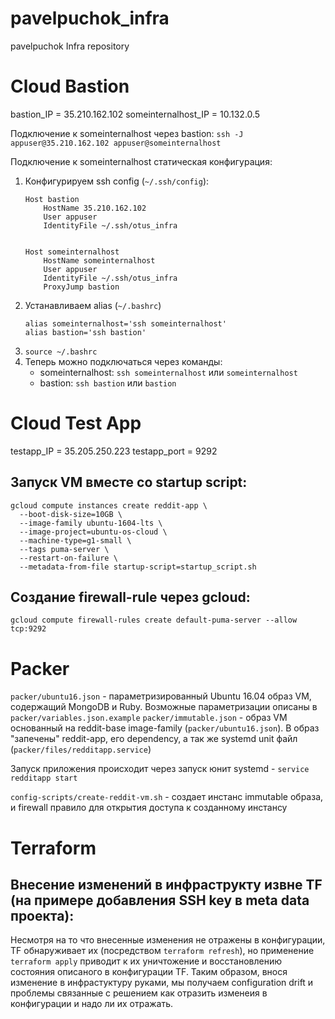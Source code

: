 # pavelpuchok_infra
pavelpuchok Infra repository

# Cloud Bastion
bastion_IP = 35.210.162.102
someinternalhost_IP = 10.132.0.5

Подключение к someinternalhost через bastion:
`ssh -J appuser@35.210.162.102 appuser@someinternalhost
`

Подключение к someinternalhost статическая конфигурация:
1. Конфигурируем ssh config (`~/.ssh/config`):
    ```
    Host bastion
        HostName 35.210.162.102
        User appuser
        IdentityFile ~/.ssh/otus_infra


    Host someinternalhost
        HostName someinternalhost
        User appuser
        IdentityFile ~/.ssh/otus_infra
        ProxyJump bastion
    ```
1. Устанавливаем alias (`~/.bashrc`)
    ```
    alias someinternalhost='ssh someinternalhost'
    alias bastion='ssh bastion'
    ```
1. `source ~/.bashrc`
1. Теперь можно подключаться через команды:
    * someinternalhost: `ssh someinternalhost` или `someinternalhost`
    * bastion: `ssh bastion` или `bastion`


# Cloud Test App
testapp_IP = 35.205.250.223
testapp_port = 9292

## Запуск VM вместе со startup script:
```
gcloud compute instances create reddit-app \
  --boot-disk-size=10GB \
  --image-family ubuntu-1604-lts \
  --image-project=ubuntu-os-cloud \
  --machine-type=g1-small \
  --tags puma-server \
  --restart-on-failure \
  --metadata-from-file startup-script=startup_script.sh
  ```
## Создание firewall-rule через gcloud:
```gcloud compute firewall-rules create default-puma-server --allow tcp:9292```


# Packer

`packer/ubuntu16.json` - параметризированный Ubuntu 16.04 образ VM, содержащий MongoDB и Ruby. Возможные параметризации описаны в `packer/variables.json.example`
`packer/immutable.json` - образ VM основанный на reddit-base image-family (`packer/ubuntu16.json`). В образ "запечены" reddit-app, его dependency, а так же systemd unit файл (`packer/files/redditapp.service`)

Запуск приложения происходит через запуск юнит systemd - `service redditapp start`

`config-scripts/create-reddit-vm.sh` - создает инстанс immutable образа, и firewall правило для открытия доступа к созданному инстансу

# Terraform

## Внесение изменений в инфраструкту извне TF (на примере добавления SSH key в meta data проекта):
Несмотря на то что внесенные изменения не отражены в конфигурации, TF обнаруживает их (посредством `terraform refresh`), но применение `terraform apply` приводит к их уничтожение и восстановлению состояния описаного в конфигурации TF. Таким образом, внося изменение в инфрастуктуру руками, мы получаем configuration drift и проблемы связанные с решением как отразить изменеия в конфигурации и надо ли их отражать.



